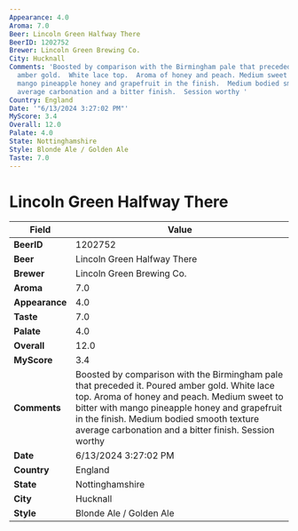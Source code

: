 ```yaml
---
Appearance: 4.0
Aroma: 7.0
Beer: Lincoln Green Halfway There
BeerID: 1202752
Brewer: Lincoln Green Brewing Co.
City: Hucknall
Comments: 'Boosted by comparison with the Birmingham pale that preceded it. Poured
  amber gold.  White lace top.  Aroma of honey and peach. Medium sweet to bitter with
  mango pineapple honey and grapefruit in the finish.  Medium bodied smooth texture
  average carbonation and a bitter finish.  Session worthy '
Country: England
Date: '"6/13/2024 3:27:02 PM"'
MyScore: 3.4
Overall: 12.0
Palate: 4.0
State: Nottinghamshire
Style: Blonde Ale / Golden Ale
Taste: 7.0
---
```


# Lincoln Green Halfway There

| Field         | Value |
|---------------|-------|
| **BeerID** | 1202752 |
| **Beer** | Lincoln Green Halfway There |
| **Brewer** | Lincoln Green Brewing Co. |
| **Aroma** | 7.0 |
| **Appearance** | 4.0 |
| **Taste** | 7.0 |
| **Palate** | 4.0 |
| **Overall** | 12.0 |
| **MyScore** | 3.4 |
| **Comments** | Boosted by comparison with the Birmingham pale that preceded it. Poured amber gold.  White lace top.  Aroma of honey and peach. Medium sweet to bitter with mango pineapple honey and grapefruit in the finish.  Medium bodied smooth texture average carbonation and a bitter finish.  Session worthy  |
| **Date** | 6/13/2024 3:27:02 PM |
| **Country** | England |
| **State** | Nottinghamshire |
| **City** | Hucknall |
| **Style** | Blonde Ale / Golden Ale |
